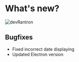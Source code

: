 # What's new?
![devRantron](https://i.imgur.com/dMWxH4x.png)

## Bugfixes
- Fixed incorrect date displaying
- Updated Electron version
